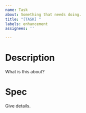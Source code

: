 ```yaml
---
name: Task
about: Something that needs doing.
title: "[TASK] "
labels: enhancement
assignees: ''

---
```


# Description
What is this about?

# Spec
Give details.
